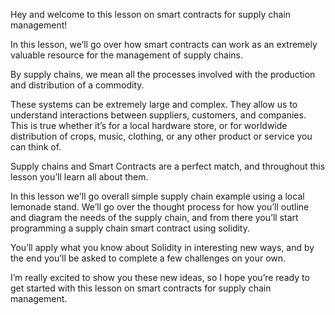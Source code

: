 Hey and welcome to this lesson on smart contracts for supply chain management!

In this lesson, we’ll go over how smart contracts can work as an extremely valuable resource for the management of supply chains.

By supply chains, we mean all the processes involved with the production and distribution of a commodity.

These systems can be extremely large and complex. They allow us to understand interactions between suppliers, customers, and companies. This is true whether it’s for a local hardware store, or for worldwide distribution of crops, music, clothing, or any other product or service you can think of.

Supply chains and Smart Contracts are a perfect match, and throughout this lesson you’ll learn all about them.

In this lesson we'll go overall simple supply chain example using a local lemonade stand. We’ll go over the thought process for how you’ll outline and diagram the needs of the supply chain, and from there you’ll start programming a supply chain smart contract using solidity.

You’ll apply what you know about Solidity in interesting new ways, and by the end you’ll be asked to complete a few challenges on your own.

I’m really excited to show you these new ideas, so I hope you’re ready to get started with this lesson on smart contracts for supply chain management.
